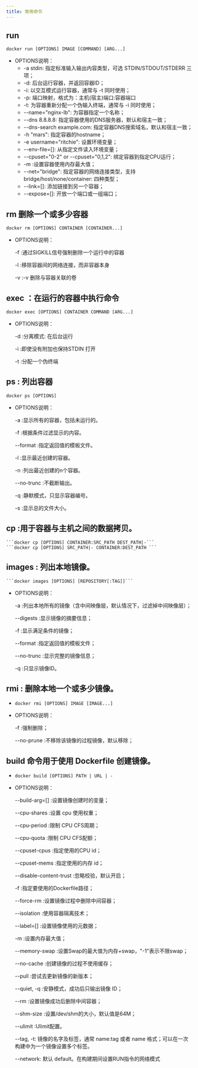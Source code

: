 ```yaml
---
title: 常用命令
---
```

## run
```docker run [OPTIONS] IMAGE [COMMAND] [ARG...]```
*   OPTIONS说明：
    *   -a stdin: 指定标准输入输出内容类型，可选 STDIN/STDOUT/STDERR 三项；
    *   -d: 后台运行容器，并返回容器ID；
    *   -i: 以交互模式运行容器，通常与 -t 同时使用；
    *   -p: 端口映射，格式为：主机(宿主)端口:容器端口
    *   -t: 为容器重新分配一个伪输入终端，通常与 -i 同时使用；
    *   --name="nginx-lb": 为容器指定一个名称；
    *   --dns 8.8.8.8: 指定容器使用的DNS服务器，默认和宿主一致；
    *   --dns-search example.com: 指定容器DNS搜索域名，默认和宿主一致；
    *   -h "mars": 指定容器的hostname；
    *   -e username="ritchie": 设置环境变量；
    *   --env-file=[]: 从指定文件读入环境变量；
    *   --cpuset="0-2" or --cpuset="0,1,2": 绑定容器到指定CPU运行；
    *   -m :设置容器使用内存最大值；
    *   --net="bridge": 指定容器的网络连接类型，支持 bridge/host/none/container: 四种类型；
    *   --link=[]: 添加链接到另一个容器；
    *   --expose=[]: 开放一个端口或一组端口；
## rm 删除一个或多少容器
```docker rm [OPTIONS] CONTAINER [CONTAINER...]```
*   OPTIONS说明：
    
    -f :通过SIGKILL信号强制删除一个运行中的容器
    
    -l :移除容器间的网络连接，而非容器本身
    
    -v :-v 删除与容器关联的卷
## exec ：在运行的容器中执行命令
```docker exec [OPTIONS] CONTAINER COMMAND [ARG...]```
*   OPTIONS说明：
    
    -d :分离模式: 在后台运行
    
    -i :即使没有附加也保持STDIN 打开
    
    -t :分配一个伪终端
## ps : 列出容器
```docker ps [OPTIONS]```
*   OPTIONS说明：
    
    -a :显示所有的容器，包括未运行的。
    
    -f :根据条件过滤显示的内容。
    
    --format :指定返回值的模板文件。
    
    -l :显示最近创建的容器。
    
    -n :列出最近创建的n个容器。
    
    --no-trunc :不截断输出。
    
    -q :静默模式，只显示容器编号。
    
    -s :显示总的文件大小。
## cp :用于容器与主机之间的数据拷贝。
    ```docker cp [OPTIONS] CONTAINER:SRC_PATH DEST_PATH|-```
    ```docker cp [OPTIONS] SRC_PATH|- CONTAINER:DEST_PATH ```

## images : 列出本地镜像。
    ```docker images [OPTIONS] [REPOSITORY[:TAG]]```
*   OPTIONS说明：
    
    -a :列出本地所有的镜像（含中间映像层，默认情况下，过滤掉中间映像层）；
    
    --digests :显示镜像的摘要信息；
    
    -f :显示满足条件的镜像；
    
    --format :指定返回值的模板文件；
    
    --no-trunc :显示完整的镜像信息；
    
    -q :只显示镜像ID。

##  rmi : 删除本地一个或多少镜像。
*   ```docker rmi [OPTIONS] IMAGE [IMAGE...]```
*   OPTIONS说明：
    
    -f :强制删除；
    
    --no-prune :不移除该镜像的过程镜像，默认移除；
    
##  build 命令用于使用 Dockerfile 创建镜像。
*   ```docker build [OPTIONS] PATH | URL | -```
*   OPTIONS说明：
    
    --build-arg=[] :设置镜像创建时的变量；
    
    --cpu-shares :设置 cpu 使用权重；
    
    --cpu-period :限制 CPU CFS周期；
    
    --cpu-quota :限制 CPU CFS配额；
    
    --cpuset-cpus :指定使用的CPU id；
    
    --cpuset-mems :指定使用的内存 id；
    
    --disable-content-trust :忽略校验，默认开启；
    
    -f :指定要使用的Dockerfile路径；
    
    --force-rm :设置镜像过程中删除中间容器；
    
    --isolation :使用容器隔离技术；
    
    --label=[] :设置镜像使用的元数据；
    
    -m :设置内存最大值；
    
    --memory-swap :设置Swap的最大值为内存+swap，"-1"表示不限swap；
    
    --no-cache :创建镜像的过程不使用缓存；
    
    --pull :尝试去更新镜像的新版本；
    
    --quiet, -q :安静模式，成功后只输出镜像 ID；
    
    --rm :设置镜像成功后删除中间容器；
    
    --shm-size :设置/dev/shm的大小，默认值是64M；
    
    --ulimit :Ulimit配置。
    
    --tag, -t: 镜像的名字及标签，通常 name:tag 或者 name 格式；可以在一次构建中为一个镜像设置多个标签。
    
    --network: 默认 default。在构建期间设置RUN指令的网络模式
